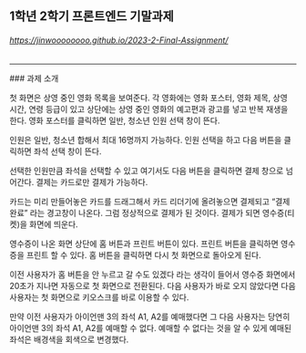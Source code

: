 ## 1학년 2학기 프론트엔드 기말과제
###### https://jinwoooooooo.github.io/2023-2-Final-Assignment/

<hr>
### 과제 소개

첫 화면은 상영 중인 영화 목록을 보여준다. 각 영화에는 영화 포스터, 영화 제목, 상영 시간, 
연령 등급이 있고 상단에는 상영 중인 영화의 예고편과 광고를 넣고 반복 재생을 한다.
영화 포스터를 클릭하면 일반, 청소년 인원 선택 창이 뜬다. 

인원은 일반, 청소년 합해서 최대 16명까지 가능하다.
인원 선택을 하고 다음 버튼을 클릭하면 좌석 선택 창이 뜬다.

선택한 인원만큼 좌석을 선택할 수 있고 여기서도 다음 버튼을 클릭하면 결제 창으로 넘어간다.
결제는 카드로만 결제가 가능하다.

카드는 미리 만들어놓은 카드를 드래그해서 카드 리더기에 올려놓으면 결제되고 “결제 완료” 
라는 경고창이 나온다. 그럼 정상적으로 결제가 된 것이다.
결제가 되면 영수증(티켓)을 화면에 띄운다.

영수증이 나온 화면 상단에 홈 버튼과 프린트 버튼이 있다.
프린트 버튼을 클릭하면 영수증을 프린트 할 수 있다.
홈 버튼을 클릭하면 다시 첫 화면으로 돌아오게 된다.

이전 사용자가 홈 버튼을 안 누르고 갈 수도 있겠다 라는 생각이 들어서
영수증 화면에서 20초가 지나면 자동으로 첫 화면으로 전환된다.
다음 사용자가 바로 오지 않았다면 다음 사용자는 첫 화면으로 키오스크를 바로 이용할 수 있다.

만약 이전 사용자가 아이언맨 3의 좌석 A1, A2를 예매했다면 그 다음 사용자는
당연히 아이언맨 3의 좌석 A1, A2를 예매할 수 없다.
예매할 수 없다는 것을 알 수 있게 예매된 좌석은 배경색을 회색으로 변경했다.
